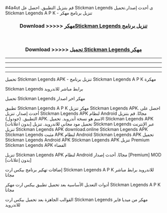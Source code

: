 #4a4ut قم بتنزيل التطبيق. احصل عل Stickman Legends  ى أحدث إصدار.تحميل Stickman Legends  A P K - تنزيل برنامج مهكر



<div align="center">
<h3>Download >>>>> <a href="https://ar-sites.web.app/?ar= Stickman Legends ">مهكرStickman Legends  تنزيل برنامج</a></h3><br>

<h3>Download >>>>> <a href="https://ar-sites.web.app/?ar= Stickman Legends ">تحميل Stickman Legends  مهكر</a></h3>
</div>


----------------------------------------------------------

----------------------------------------------------------

----------------------------------------------------------

----------------------------------------------------------


تحميل Stickman Legends  APK - تنزيل برنامج Stickman Legends  A P K مهكرة

Stickman Legends  برابط مباشر للاندرويد

تحميل Stickman Legends  مهكر اخر اصدار

تطبيق Stickman Legends  A P K مهكر
تنزيل Stickman Legends  APK. احصل على أحدث إصدار.
تنزيل Stickman Legends  APK لنظام Android مجانًا.
قم بتنزيل التطبيق. {جودول} APK. الاسم هو نسخة أندرويد.
تحميل Stickman Legends  APK [بدون اعلانات]
تحميل مود مجاني للاندرويد.
تنزيل Stickman Legends  عبر الإنترنت
تنزيل Stickman Legends  APK
download.online Stickman Legends  APK
Stickman Legends  مثبت APK لنظام Android
Stickman Legends  APK
تحميل Stickman Legends  Android APK
Stickman Legends  APK تنزيل Premium
Stickman Legends  APK الفضاء

تنزيل Stickman Legends  APK لنظام Android مجانًا. أحدث إصدار [Premium] MOD [بدون إعلانات]

إضافات تهكير برنامج بيكس ارت Stickman Legends  A P K للاندرويد برابط مباشر مجانا

أدوات التعديل الأساسية بعد تحميل تطبيق بيكس ارت مهكر Stickman Legends  A P K مجانا

القوالب الجاهزة بعد تحميل بيكس ارت Stickman Legends  مهكر من ميديا فاير للاندرويد



